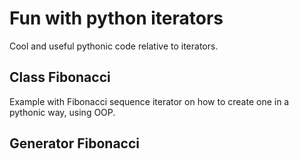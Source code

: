 # Fun with python iterators

Cool and useful pythonic code relative to iterators.

## Class Fibonacci

Example with Fibonacci sequence iterator on how to create one in a pythonic
way, using OOP.

## Generator Fibonacci
